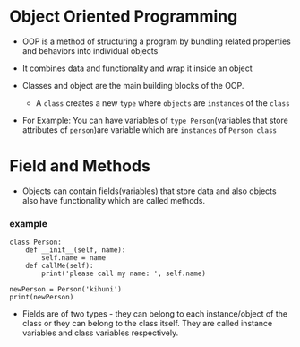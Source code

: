 # Object Oriented Programming

- OOP  is a method of structuring a program by bundling related properties and behaviors into individual objects
- It combines data and functionality and wrap it inside an object

- Classes and object are the main building blocks of the OOP.
    - A `class` creates a new `type` where `objects` are `instances` of the `class`
- For Example:
    You can have variables of `type Person`(variables that store attributes of `person`)are variable which are `instances` of `Person class`

# Field and Methods

- Objects can contain fields(variables) that store data and also objects also have functionality which are called methods.

### example

```
class Person:
    def __init__(self, name):
        self.name = name
    def callMe(self):
        print('please call my name: ', self.name)

newPerson = Person('kihuni')
print(newPerson)

```
- Fields are of two types - they can belong to each instance/object of the class or they can belong to the class itself. They are called instance variables and class variables respectively.